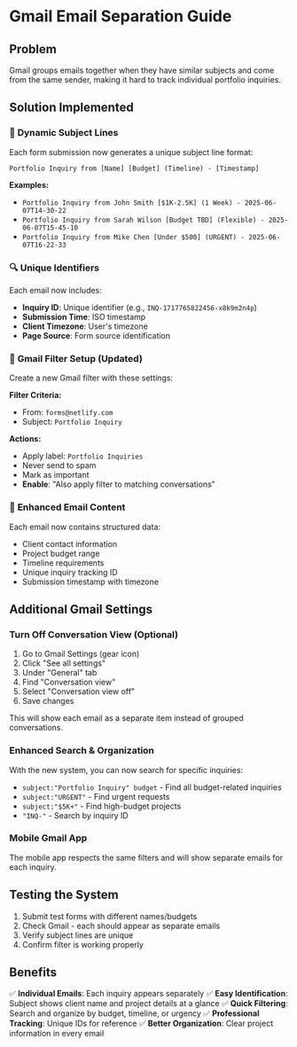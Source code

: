 # Gmail Email Separation Guide

## Problem
Gmail groups emails together when they have similar subjects and come from the same sender, making it hard to track individual portfolio inquiries.

## Solution Implemented

### 🎯 **Dynamic Subject Lines**
Each form submission now generates a unique subject line format:
```
Portfolio Inquiry from [Name] [Budget] (Timeline) - [Timestamp]
```

**Examples:**
- `Portfolio Inquiry from John Smith [$1K-2.5K] (1 Week) - 2025-06-07T14-30-22`
- `Portfolio Inquiry from Sarah Wilson [Budget TBD] (Flexible) - 2025-06-07T15-45-10`
- `Portfolio Inquiry from Mike Chen [Under $500] (URGENT) - 2025-06-07T16-22-33`

### 🔍 **Unique Identifiers**
Each email now includes:
- **Inquiry ID**: Unique identifier (e.g., `INQ-1717765822456-x8k9m2n4p`)
- **Submission Time**: ISO timestamp
- **Client Timezone**: User's timezone
- **Page Source**: Form source identification

### 📧 **Gmail Filter Setup (Updated)**

Create a new Gmail filter with these settings:

**Filter Criteria:**
- From: `forms@netlify.com`
- Subject: `Portfolio Inquiry`

**Actions:**
- Apply label: `Portfolio Inquiries`
- Never send to spam
- Mark as important
- **Enable**: "Also apply filter to matching conversations"

### 🎨 **Enhanced Email Content**
Each email now contains structured data:
- Client contact information
- Project budget range
- Timeline requirements
- Unique inquiry tracking ID
- Submission timestamp with timezone

## Additional Gmail Settings

### Turn Off Conversation View (Optional)
1. Go to Gmail Settings (gear icon)
2. Click "See all settings"
3. Under "General" tab
4. Find "Conversation view"
5. Select "Conversation view off"
6. Save changes

This will show each email as a separate item instead of grouped conversations.

### Enhanced Search & Organization

With the new system, you can now search for specific inquiries:
- `subject:"Portfolio Inquiry" budget` - Find all budget-related inquiries
- `subject:"URGENT"` - Find urgent requests
- `subject:"$5K+"` - Find high-budget projects
- `"INQ-"` - Search by inquiry ID

### Mobile Gmail App
The mobile app respects the same filters and will show separate emails for each inquiry.

## Testing the System

1. Submit test forms with different names/budgets
2. Check Gmail - each should appear as separate emails
3. Verify subject lines are unique
4. Confirm filter is working properly

## Benefits

✅ **Individual Emails**: Each inquiry appears separately
✅ **Easy Identification**: Subject shows client name and project details at a glance
✅ **Quick Filtering**: Search and organize by budget, timeline, or urgency
✅ **Professional Tracking**: Unique IDs for reference
✅ **Better Organization**: Clear project information in every email
